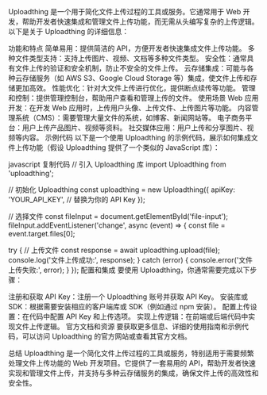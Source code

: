 Uploadthing 是一个用于简化文件上传过程的工具或服务。它通常用于 Web 开发，帮助开发者快速集成和管理文件上传功能，而无需从头编写复杂的上传逻辑。以下是关于 Uploadthing 的详细信息：

功能和特点
简单易用：提供简洁的 API，方便开发者快速集成文件上传功能。
多种文件类型支持：支持上传图片、视频、文档等多种文件类型。
安全性：通常具有文件上传的验证和安全机制，防止不安全的文件上传。
云存储集成：可能与各种云存储服务（如 AWS S3、Google Cloud Storage 等）集成，使文件上传和存储更加高效。
性能优化：针对大文件上传进行优化，提供断点续传等功能。
管理和控制：提供管理控制台，帮助用户查看和管理上传的文件。
使用场景
Web 应用开发：在开发 Web 应用时，上传用户头像、上传文件、上传图片等功能。
内容管理系统（CMS）：需要管理大量文件的系统，如博客、新闻网站等。
电子商务平台：用户上传产品图片、视频等资料。
社交媒体应用：用户上传和分享图片、视频等内容。
示例代码
以下是一个使用 Uploadthing 的示例代码，展示如何集成文件上传功能（假设 Uploadthing 提供了一个类似的 JavaScript 库）：

javascript
复制代码
// 引入 Uploadthing 库
import Uploadthing from 'uploadthing';

// 初始化 Uploadthing
const uploadthing = new Uploadthing({
  apiKey: 'YOUR_API_KEY',  // 替换为你的 API Key
});

// 选择文件
const fileInput = document.getElementById('file-input');
fileInput.addEventListener('change', async (event) => {
  const file = event.target.files[0];
  
  try {
    // 上传文件
    const response = await uploadthing.upload(file);
    console.log('文件上传成功:', response);
  } catch (error) {
    console.error('文件上传失败:', error);
  }
});
配置和集成
要使用 Uploadthing，你通常需要完成以下步骤：

注册和获取 API Key：注册一个 Uploadthing 账号并获取 API Key。
安装库或 SDK：根据需要安装相应的客户端库或 SDK（例如通过 npm 安装）。
配置上传设置：在代码中配置 API Key 和上传选项。
实现上传逻辑：在前端或后端代码中实现文件上传逻辑。
官方文档和资源
要获取更多信息、详细的使用指南和示例代码，可以访问 Uploadthing 的官方网站或查看其官方文档。

总结
Uploadthing 是一个简化文件上传过程的工具或服务，特别适用于需要频繁处理文件上传功能的 Web 开发项目。它提供了一套易用的 API，帮助开发者快速实现和管理文件上传，并支持与多种云存储服务的集成，确保文件上传的高效性和安全性。
